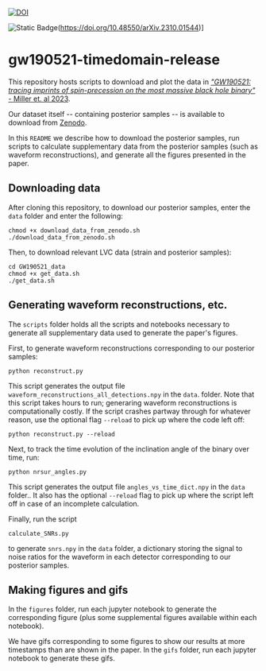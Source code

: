 [![DOI](https://zenodo.org/badge/DOI/10.5281/zenodo.8349582.svg)](https://doi.org/10.5281/zenodo.8349582)

![Static Badge](https://img.shields.io/badge/arXiv-2310.01544-%23B31B1B)(https://doi.org/10.48550/arXiv.2310.01544)]




# gw190521-timedomain-release

This repository hosts scripts to download and plot the data in [*"GW190521: tracing imprints of spin-precession on the most massive black hole binary"* - Miller et. al 2023](https://arxiv.org/abs/2310.01544).

Our dataset itself -- containing posterior samples -- is available to download from [Zenodo](https://doi.org/10.5281/zenodo.8349582).

In this `README` we describe how to download the posterior samples, run scripts to calculate supplementary data from the posterior samples (such as waveform reconstructions), and generate all the figures presented in the paper.

## Downloading data

After cloning this repository, to download our posterior samples, enter the `data` folder and enter the following: 
```
chmod +x download_data_from_zenodo.sh
./download_data_from_zenodo.sh
```

Then, to download relevant LVC data (strain and posterior samples): 
```
cd GW190521_data
chmod +x get_data.sh
./get_data.sh
```

## Generating waveform reconstructions, etc. 

The `scripts` folder holds all the scripts and notebooks necessary to generate all supplementary data used to generate the paper's figures. 

First, to generate waveform reconstructions corresponding to our posterior samples: 
```
python reconstruct.py
```
This script generates the output file `waveform_reconstructions_all_detections.npy` in the `data`. folder. 
Note that this script takes hours to run; generaring waveform reconstructions is computationally costly. 
If the script crashes partway through for whatever reason, use the optional flag `--reload` to pick up where the code left off: 
```
python reconstruct.py --reload
```

Next, to track the time evolution of the inclination angle of the binary over time, run: 
```
python nrsur_angles.py
```
This script generates the output file `angles_vs_time_dict.npy` in the `data` folder.. It also has the optional `--reload` flag to pick up where the script left off in case of an incomplete calculation. 

Finally, run the script
```
calculate_SNRs.py
```
 to generate `snrs.npy` in the `data` folder, a dictionary storing the signal to noise ratios for the waveform in each detector corresponding to our posterior samples. 

## Making figures and gifs

In the `figures` folder, run each jupyter notebook to generate the corresponding figure (plus some supplemental figures available within each notebook). 

We have gifs corresponding to some figures to show our results at more timestamps than are shown in the paper. In the `gifs` folder, run each jupyter notebook to generate these gifs.

